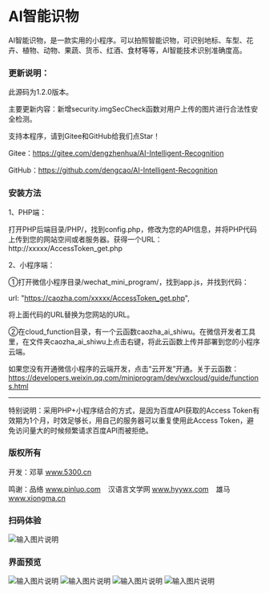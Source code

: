 # AI智能识物

AI智能识物，是一款实用的小程序。可以拍照智能识物，可识别地标、车型、花卉、植物、动物、果蔬、货币、红酒、食材等等，AI智能技术识别准确度高。

### 更新说明：

此源码为1.2.0版本。

主要更新内容：新增security.imgSecCheck函数对用户上传的图片进行合法性安全检测。

支持本程序，请到Gitee和GitHub给我们点Star！

Gitee：https://gitee.com/dengzhenhua/AI-Intelligent-Recognition

GitHub：https://github.com/dengcao/AI-Intelligent-Recognition

### 安装方法

1、PHP端：

打开PHP后端目录/PHP/，找到config.php，修改为您的API信息，并将PHP代码上传到您的网站空间或者服务器。获得一个URL：http://xxxxx/AccessToken_get.php

2、小程序端：

①打开微信小程序目录/wechat_mini_program/，找到app.js，并找到代码：

url: "https://caozha.com/xxxxx/AccessToken_get.php",

将上面代码的URL替换为您网站的URL。

②在cloud_function目录，有一个云函数caozha_ai_shiwu。在微信开发者工具里，在文件夹caozha_ai_shiwu上点击右键，将此云函数上传并部署到您的小程序云端。

如果您没有开通微信小程序的云端开发，点击“云开发”开通。关于云函数：https://developers.weixin.qq.com/miniprogram/dev/wxcloud/guide/functions.html

-----------------------

特别说明：采用PHP+小程序结合的方式，是因为百度API获取的Access Token有效期为1个月，时效足够长，用自己的服务器可以重复使用此Access Token，避免访问量大的时候频繁请求百度API而被拒绝。

### 版权所有

开发：邓草 www.5300.cn

鸣谢：品络 www.pinluo.com  &ensp;  汉语言文学网 www.hyywx.com  &ensp;  雄马 www.xiongma.cn

### 扫码体验
![输入图片说明](https://images.gitee.com/uploads/images/2020/0430/104457_0326c9b6_7397417.jpeg "小程序码")

### 界面预览

![输入图片说明](https://images.gitee.com/uploads/images/2020/0430/104726_cf775e8c_7397417.png "AI智能识物首页")
![输入图片说明](https://images.gitee.com/uploads/images/2020/0504/200311_1fa465ba_7397417.png "测试结果1")
![输入图片说明](https://images.gitee.com/uploads/images/2020/0504/200649_2f1b2f64_7397417.jpeg "测试结果2")
![输入图片说明](https://images.gitee.com/uploads/images/2020/0504/200702_72e4ba6f_7397417.jpeg "测试结果3")
